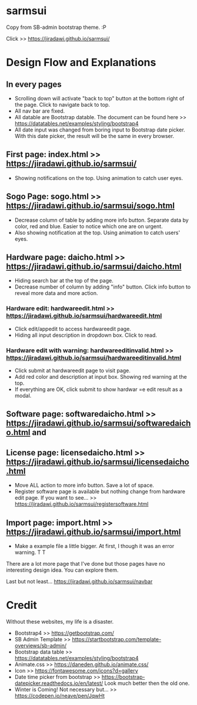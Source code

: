 # sarmsui
Copy from SB-admin bootstrap theme. :P

Click >> https://jiradawi.github.io/sarmsui/

# Design Flow and Explanations
## In every pages
- Scrolling down will activate "back to top" button at the bottom right of the page. Click to navigate back to top.
- All nav bar are fixed.
- All datable are Bootstrap datable. The document can be found here >> https://datatables.net/examples/styling/bootstrap4
- All date input was changed from boring input to Bootstrap date picker. With this date picker, the result will be the same in every browser.

## First page: index.html >> https://jiradawi.github.io/sarmsui/
- Showing notifications on the top. Using animation to catch user eyes.

## Sogo Page: sogo.html >> https://jiradawi.github.io/sarmsui/sogo.html
- Decrease column of table by adding more info button. Separate data by color, red and blue. Easier to notice which one are on urgent.
- Also showing notification at the top. Using animation to catch users' eyes.

## Hardware page: daicho.html >> https://jiradawi.github.io/sarmsui/daicho.html
- Hiding search bar at the top of the page.
- Decrease number of column by adding "info" button. Click info button to reveal more data and more action.
### Hardware edit: hardwareedit.html >> https://jiradawi.github.io/sarmsui/hardwareedit.html
- Click edit/appedit to access hardwareedit page.
- Hiding all input description in dropdown box. Click to read.
### Hardware edit with warning: hardwareeditinvalid.html >> https://jiradawi.github.io/sarmsui/hardwareeditinvalid.html
- Click submit at hardwareedit page to visit page.
- Add red color and description at input box. Showing red warning at the top.
- If everything are OK, click submit to show hardwar =e edit result as a modal.

## Software page: softwaredaicho.html >> https://jiradawi.github.io/sarmsui/softwaredaicho.html and
## License page: licensedaicho.html >> https://jiradawi.github.io/sarmsui/licensedaicho.html
- Move ALL action to more info button. Save a lot of space.
- Register software page is available but nothing change from hardware edit page. If you want to see... >> https://jiradawi.github.io/sarmsui/registersoftware.html

## Import page: import.html >> https://jiradawi.github.io/sarmsui/import.html
- Make a example file a little bigger. At first, I though it was an error warning. T T

There are a lot more page that I've done but those pages have no interesting design idea. You can explore them.


Last but not least...
https://jiradawi.github.io/sarmsui/navbar

# Credit
Without these websites, my life is a disaster.
- Bootstrap4  >> https://getbootstrap.com/
- SB Admin Template >> https://startbootstrap.com/template-overviews/sb-admin/
- Bootstrap data table >> https://datatables.net/examples/styling/bootstrap4
- Animate.css >> https://daneden.github.io/animate.css/
- Icon >> https://fontawesome.com/icons?d=gallery
- Date time picker from bootstrap >> https://bootstrap-datepicker.readthedocs.io/en/latest/
Look much better then the old one.
- Winter is Coming! Not necessary but... >> https://codepen.io/neave/pen/JqwHt


